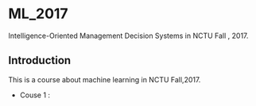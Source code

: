 # ML_2017
Intelligence-Oriented Management Decision Systems in NCTU Fall , 2017.

## Introduction
This is a course about machine learning in NCTU Fall,2017.
* Couse 1 :
